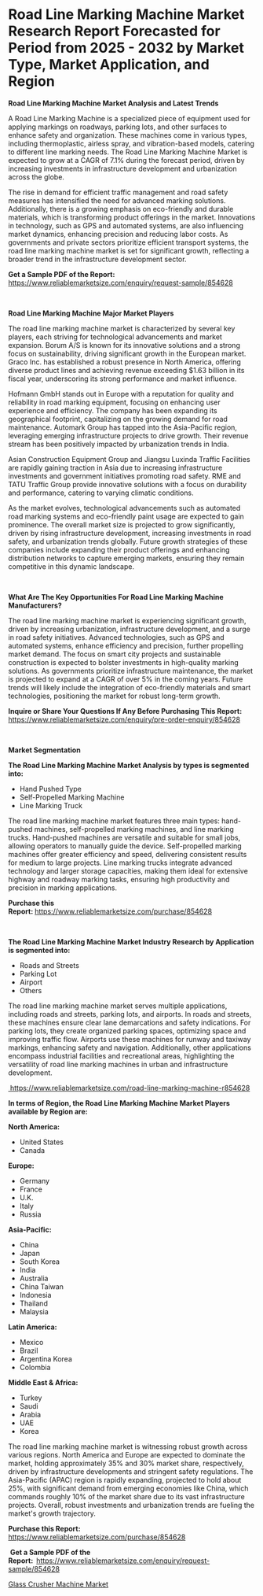 <p><h1>Road Line Marking Machine Market Research Report Forecasted for Period from 2025 -  2032 by Market Type, Market Application, and Region</h1></p><p><strong>Road Line Marking Machine Market Analysis and Latest Trends</strong></p>
<p><p>A Road Line Marking Machine is a specialized piece of equipment used for applying markings on roadways, parking lots, and other surfaces to enhance safety and organization. These machines come in various types, including thermoplastic, airless spray, and vibration-based models, catering to different line marking needs. The Road Line Marking Machine Market is expected to grow at a CAGR of 7.1% during the forecast period, driven by increasing investments in infrastructure development and urbanization across the globe. </p><p>The rise in demand for efficient traffic management and road safety measures has intensified the need for advanced marking solutions. Additionally, there is a growing emphasis on eco-friendly and durable materials, which is transforming product offerings in the market. Innovations in technology, such as GPS and automated systems, are also influencing market dynamics, enhancing precision and reducing labor costs. As governments and private sectors prioritize efficient transport systems, the road line marking machine market is set for significant growth, reflecting a broader trend in the infrastructure development sector.</p></p>
<p><strong>Get a Sample PDF of the Report:&nbsp;</strong> <a href="https://www.reliablemarketsize.com/enquiry/request-sample/854628?utm_campaign=2528&utm_medium=2&utm_source=Github&utm_content=ia&utm_term=10042025&utm_id=road-line-marking-machine">https://www.reliablemarketsize.com/enquiry/request-sample/854628</a></p>
<p>&nbsp;</p>
<p><strong>Road Line Marking Machine Major Market Players</strong></p>
<p><p>The road line marking machine market is characterized by several key players, each striving for technological advancements and market expansion. Borum A/S is known for its innovative solutions and a strong focus on sustainability, driving significant growth in the European market. Graco Inc. has established a robust presence in North America, offering diverse product lines and achieving revenue exceeding $1.63 billion in its fiscal year, underscoring its strong performance and market influence.</p><p>Hofmann GmbH stands out in Europe with a reputation for quality and reliability in road marking equipment, focusing on enhancing user experience and efficiency. The company has been expanding its geographical footprint, capitalizing on the growing demand for road maintenance. Automark Group has tapped into the Asia-Pacific region, leveraging emerging infrastructure projects to drive growth. Their revenue stream has been positively impacted by urbanization trends in India.</p><p>Asian Construction Equipment Group and Jiangsu Luxinda Traffic Facilities are rapidly gaining traction in Asia due to increasing infrastructure investments and government initiatives promoting road safety. RME and TATU Traffic Group provide innovative solutions with a focus on durability and performance, catering to varying climatic conditions.</p><p>As the market evolves, technological advancements such as automated road marking systems and eco-friendly paint usage are expected to gain prominence. The overall market size is projected to grow significantly, driven by rising infrastructure development, increasing investments in road safety, and urbanization trends globally. Future growth strategies of these companies include expanding their product offerings and enhancing distribution networks to capture emerging markets, ensuring they remain competitive in this dynamic landscape.</p></p>
<p>&nbsp;</p>
<p><strong>What Are The Key Opportunities For Road Line Marking Machine Manufacturers?</strong></p>
<p><p>The road line marking machine market is experiencing significant growth, driven by increasing urbanization, infrastructure development, and a surge in road safety initiatives. Advanced technologies, such as GPS and automated systems, enhance efficiency and precision, further propelling market demand. The focus on smart city projects and sustainable construction is expected to bolster investments in high-quality marking solutions. As governments prioritize infrastructure maintenance, the market is projected to expand at a CAGR of over 5% in the coming years. Future trends will likely include the integration of eco-friendly materials and smart technologies, positioning the market for robust long-term growth.</p></p>
<p><strong>Inquire or Share Your Questions If Any Before Purchasing This Report:</strong> <a href="https://www.reliablemarketsize.com/enquiry/pre-order-enquiry/854628?utm_campaign=2528&utm_medium=2&utm_source=Github&utm_content=ia&utm_term=10042025&utm_id=road-line-marking-machine">https://www.reliablemarketsize.com/enquiry/pre-order-enquiry/854628</a></p>
<p>&nbsp;</p>
<p><strong>Market Segmentation</strong></p>
<p><strong>The Road Line Marking Machine Market Analysis by types is segmented into:</strong></p>
<p><ul><li>Hand Pushed Type</li><li>Self-Propelled Marking Machine</li><li>Line Marking Truck</li></ul></p>
<p><p>The road line marking machine market features three main types: hand-pushed machines, self-propelled marking machines, and line marking trucks. Hand-pushed machines are versatile and suitable for small jobs, allowing operators to manually guide the device. Self-propelled marking machines offer greater efficiency and speed, delivering consistent results for medium to large projects. Line marking trucks integrate advanced technology and larger storage capacities, making them ideal for extensive highway and roadway marking tasks, ensuring high productivity and precision in marking applications.</p></p>
<p><strong>Purchase this Report:&nbsp;</strong><a href="https://www.reliablemarketsize.com/purchase/854628?utm_campaign=2528&utm_medium=2&utm_source=Github&utm_content=ia&utm_term=10042025&utm_id=road-line-marking-machine">https://www.reliablemarketsize.com/purchase/854628</a></p>
<p>&nbsp;</p>
<p><strong>The Road Line Marking Machine Market Industry Research by Application is segmented into:</strong></p>
<p><ul><li>Roads and Streets</li><li>Parking Lot</li><li>Airport</li><li>Others</li></ul></p>
<p><p>The road line marking machine market serves multiple applications, including roads and streets, parking lots, and airports. In roads and streets, these machines ensure clear lane demarcations and safety indications. For parking lots, they create organized parking spaces, optimizing space and improving traffic flow. Airports use these machines for runway and taxiway markings, enhancing safety and navigation. Additionally, other applications encompass industrial facilities and recreational areas, highlighting the versatility of road line marking machines in urban and infrastructure development.</p></p>
<p><a href="https://www.reliablemarketsize.com/road-line-marking-machine-r854628?utm_campaign=2528&utm_medium=2&utm_source=Github&utm_content=ia&utm_term=10042025&utm_id=road-line-marking-machine">&nbsp;https://www.reliablemarketsize.com/road-line-marking-machine-r854628</a></p>
<p><strong>In terms of Region, the Road Line Marking Machine Market Players available by Region are:</strong></p>
<p>
    <p> <strong> North America: </strong>
        <ul>
            <li>United States</li>
            <li>Canada</li>
        </ul>
        </p> 
    <p> <strong> Europe: </strong>
        <ul>
            <li>Germany</li>
            <li>France</li>
            <li>U.K.</li>
            <li>Italy</li>
            <li>Russia</li>
        </ul>
        </p> 
    <p> <strong> Asia-Pacific: </strong>
        <ul>
            <li>China</li>
            <li>Japan</li>
            <li>South Korea</li>
            <li>India</li>
            <li>Australia</li>
            <li>China Taiwan</li>
            <li>Indonesia</li>
            <li>Thailand</li>
            <li>Malaysia</li>
        </ul>
        </p> 
    <p> <strong> Latin America: </strong>
        <ul>
            <li>Mexico</li>
            <li>Brazil</li>
            <li>Argentina Korea</li>
            <li>Colombia</li>
        </ul>
        </p> 
    <p> <strong> Middle East & Africa: </strong>
        <ul>
            <li>Turkey</li>
            <li>Saudi</li>
            <li>Arabia</li>
            <li>UAE</li>
            <li>Korea</li>
        </ul>
    </p>
    </p>
<p><p>The road line marking machine market is witnessing robust growth across various regions. North America and Europe are expected to dominate the market, holding approximately 35% and 30% market share, respectively, driven by infrastructure developments and stringent safety regulations. The Asia-Pacific (APAC) region is rapidly expanding, projected to hold about 25%, with significant demand from emerging economies like China, which commands roughly 10% of the market share due to its vast infrastructure projects. Overall, robust investments and urbanization trends are fueling the market's growth trajectory.</p></p>
<p><strong>Purchase this Report: </strong><a href="https://www.reliablemarketsize.com/purchase/854628?utm_campaign=2528&utm_medium=2&utm_source=Github&utm_content=ia&utm_term=10042025&utm_id=road-line-marking-machine">https://www.reliablemarketsize.com/purchase/854628</a></p>
<p>&nbsp;<strong>Get a Sample PDF of the Report:&nbsp;&nbsp;</strong><a href="https://www.reliablemarketsize.com/enquiry/request-sample/854628?utm_campaign=2528&utm_medium=2&utm_source=Github&utm_content=ia&utm_term=10042025&utm_id=road-line-marking-machine">https://www.reliablemarketsize.com/enquiry/request-sample/854628</a></p>
<p><strong></strong></p>
<p><p><a href="https://github.com/MarciaRunte/Market-Research-Report-List-2/blob/main/glass-crusher-machine-market.md?utm_campaign=2528&utm_medium=2&utm_source=Github&utm_content=ia&utm_term=10042025&utm_id=road-line-marking-machine">Glass Crusher Machine Market</a></p></p>
